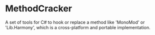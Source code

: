# MethodCracker
A set of tools for C# to hook or replace a method like 'MonoMod' or 'Lib.Harmony', which is a cross-platform and portable implementation.

